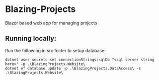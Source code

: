 # Blazing-Projects
Blazor based web app for managing projects


## Running locally: 

Run the following in src folder to setup database: 

    dotnet user-secrets set connectionStrings:sqlDb "<sql server string here>" -p .\BlazingProjects.Website\
    dotnet ef database update -p .\BlazingProjects.DataAccess\ -s .\BlazingProjects.Website\
